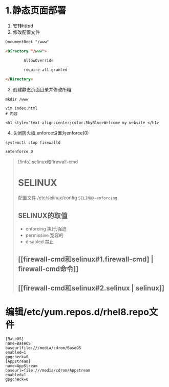 
# 1.静态页面部署

1. 安转httpd
2. 修改配置文件

```html
DocumentRoot "/www"

<Directory "/www">

		AllowOverride
		
		require all granted

</Directory>
```
3. 创建静态页面目录并修改所粗

```shell
mkdir /www

vim index.html
# 内容

<h1 style="text-align:center;color:SkyBlue>Welcome my website </h1>
```
4. 关闭防火墙,enforce设置为enforce(0)

```shell
systemctl stop firewalld

setenforce 0
```
> [!info] selinux和firewall-cmd
> # SELINUX
> 配置文件 /etc/selinux/config
> `SELINUX=enforcing`
> ## SELINUX的取值
> - enforcing   执行;强迫
> - permissive  宽容的
> - disabled      禁止
> ## [[firewall-cmd和selinux#1.firewall-cmd] | firewall-cmd命令]]
> ## [[firewall-cmd和selinux#2.selinux | selinux]]


# 编辑/etc/yum.repos.d/rhel8.repo文件
```shell
[BaseOS]
name=BaseOS
baseurlfile:///media/cdrom/BaseOS
enabled=1
gpgcheck=0
[Appstream]
name=AppStream
baseurl=file:///media/cdrom/Appstream
enabled=1
gpgcheck=0
```